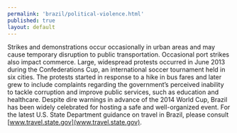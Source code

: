 ```yaml
--- 
permalink: 'brazil/political-violence.html' 
published: true 
layout: default
---
```

Strikes and demonstrations occur occasionally in urban areas and may cause temporary disruption to public transportation. Occasional port strikes also impact commerce. Large, widespread protests occurred in June 2013 during the Confederations Cup, an international soccer tournament held in six cities. The protests started in response to a hike in bus fares and later grew to include complaints regarding the government’s perceived inability to tackle corruption and improve public services, such as education and healthcare. Despite dire warnings in advance of the 2014 World Cup, Brazil has been widely celebrated for hosting a safe and well-organized event. For the latest U.S. State Department guidance on travel in Brazil, please consult [www.travel.state.gov](www.travel.state.gov).
